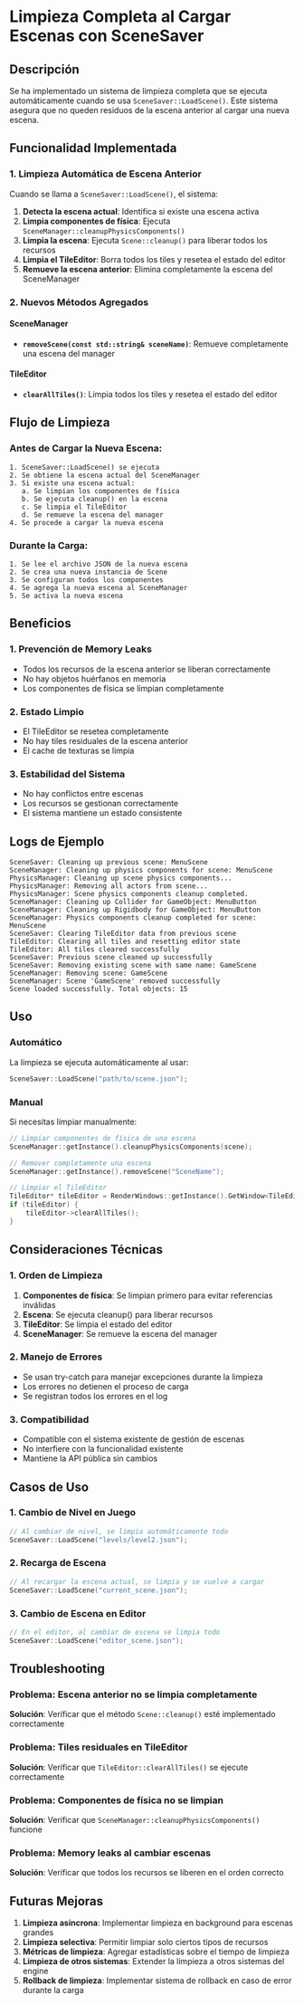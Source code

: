 # Limpieza Completa al Cargar Escenas con SceneSaver

## Descripción

Se ha implementado un sistema de limpieza completa que se ejecuta automáticamente cuando se usa `SceneSaver::LoadScene()`. Este sistema asegura que no queden residuos de la escena anterior al cargar una nueva escena.

## Funcionalidad Implementada

### 1. Limpieza Automática de Escena Anterior

Cuando se llama a `SceneSaver::LoadScene()`, el sistema:

1. **Detecta la escena actual**: Identifica si existe una escena activa
2. **Limpia componentes de física**: Ejecuta `SceneManager::cleanupPhysicsComponents()`
3. **Limpia la escena**: Ejecuta `Scene::cleanup()` para liberar todos los recursos
4. **Limpia el TileEditor**: Borra todos los tiles y resetea el estado del editor
5. **Remueve la escena anterior**: Elimina completamente la escena del SceneManager

### 2. Nuevos Métodos Agregados

#### SceneManager
- **`removeScene(const std::string& sceneName)`**: Remueve completamente una escena del manager

#### TileEditor
- **`clearAllTiles()`**: Limpia todos los tiles y resetea el estado del editor

## Flujo de Limpieza

### Antes de Cargar la Nueva Escena:

```
1. SceneSaver::LoadScene() se ejecuta
2. Se obtiene la escena actual del SceneManager
3. Si existe una escena actual:
   a. Se limpian los componentes de física
   b. Se ejecuta cleanup() en la escena
   c. Se limpia el TileEditor
   d. Se remueve la escena del manager
4. Se procede a cargar la nueva escena
```

### Durante la Carga:

```
1. Se lee el archivo JSON de la nueva escena
2. Se crea una nueva instancia de Scene
3. Se configuran todos los componentes
4. Se agrega la nueva escena al SceneManager
5. Se activa la nueva escena
```

## Beneficios

### 1. Prevención de Memory Leaks
- Todos los recursos de la escena anterior se liberan correctamente
- No hay objetos huérfanos en memoria
- Los componentes de física se limpian completamente

### 2. Estado Limpio
- El TileEditor se resetea completamente
- No hay tiles residuales de la escena anterior
- El cache de texturas se limpia

### 3. Estabilidad del Sistema
- No hay conflictos entre escenas
- Los recursos se gestionan correctamente
- El sistema mantiene un estado consistente

## Logs de Ejemplo

```
SceneSaver: Cleaning up previous scene: MenuScene
SceneManager: Cleaning up physics components for scene: MenuScene
PhysicsManager: Cleaning up scene physics components...
PhysicsManager: Removing all actors from scene...
PhysicsManager: Scene physics components cleanup completed.
SceneManager: Cleaning up Collider for GameObject: MenuButton
SceneManager: Cleaning up Rigidbody for GameObject: MenuButton
SceneManager: Physics components cleanup completed for scene: MenuScene
SceneSaver: Clearing TileEditor data from previous scene
TileEditor: Clearing all tiles and resetting editor state
TileEditor: All tiles cleared successfully
SceneSaver: Previous scene cleaned up successfully
SceneSaver: Removing existing scene with same name: GameScene
SceneManager: Removing scene: GameScene
SceneManager: Scene 'GameScene' removed successfully
Scene loaded successfully. Total objects: 15
```

## Uso

### Automático
La limpieza se ejecuta automáticamente al usar:
```cpp
SceneSaver::LoadScene("path/to/scene.json");
```

### Manual
Si necesitas limpiar manualmente:
```cpp
// Limpiar componentes de física de una escena
SceneManager::getInstance().cleanupPhysicsComponents(scene);

// Remover completamente una escena
SceneManager::getInstance().removeScene("SceneName");

// Limpiar el TileEditor
TileEditor* tileEditor = RenderWindows::getInstance().GetWindow<TileEditor>();
if (tileEditor) {
    tileEditor->clearAllTiles();
}
```

## Consideraciones Técnicas

### 1. Orden de Limpieza
1. **Componentes de física**: Se limpian primero para evitar referencias inválidas
2. **Escena**: Se ejecuta cleanup() para liberar recursos
3. **TileEditor**: Se limpia el estado del editor
4. **SceneManager**: Se remueve la escena del manager

### 2. Manejo de Errores
- Se usan try-catch para manejar excepciones durante la limpieza
- Los errores no detienen el proceso de carga
- Se registran todos los errores en el log

### 3. Compatibilidad
- Compatible con el sistema existente de gestión de escenas
- No interfiere con la funcionalidad existente
- Mantiene la API pública sin cambios

## Casos de Uso

### 1. Cambio de Nivel en Juego
```cpp
// Al cambiar de nivel, se limpia automáticamente todo
SceneSaver::LoadScene("levels/level2.json");
```

### 2. Recarga de Escena
```cpp
// Al recargar la escena actual, se limpia y se vuelve a cargar
SceneSaver::LoadScene("current_scene.json");
```

### 3. Cambio de Escena en Editor
```cpp
// En el editor, al cambiar de escena se limpia todo
SceneSaver::LoadScene("editor_scene.json");
```

## Troubleshooting

### Problema: Escena anterior no se limpia completamente
**Solución**: Verificar que el método `Scene::cleanup()` esté implementado correctamente

### Problema: Tiles residuales en TileEditor
**Solución**: Verificar que `TileEditor::clearAllTiles()` se ejecute correctamente

### Problema: Componentes de física no se limpian
**Solución**: Verificar que `SceneManager::cleanupPhysicsComponents()` funcione

### Problema: Memory leaks al cambiar escenas
**Solución**: Verificar que todos los recursos se liberen en el orden correcto

## Futuras Mejoras

1. **Limpieza asíncrona**: Implementar limpieza en background para escenas grandes
2. **Limpieza selectiva**: Permitir limpiar solo ciertos tipos de recursos
3. **Métricas de limpieza**: Agregar estadísticas sobre el tiempo de limpieza
4. **Limpieza de otros sistemas**: Extender la limpieza a otros sistemas del engine
5. **Rollback de limpieza**: Implementar sistema de rollback en caso de error durante la carga
